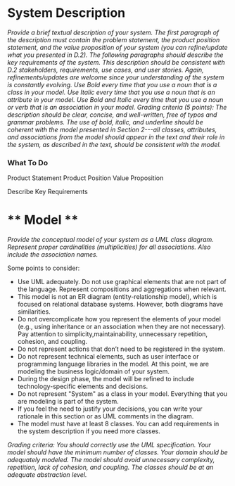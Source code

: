 # **System Description**

*Provide a brief textual description of your system. The first paragraph of the description must contain the problem statement, the product position statement, and the value proposition of your system (you can refine/update what you presented in D.2). The following paragraphs should describe the key requirements of the system. This description should be consistent with D.2 stakeholders, requirements, use cases, and user stories. Again, refinements/updates are welcome since your understanding of the system is constantly evolving. Use Bold every time that you use a noun that is a class in your model. Use Italic every time that you use a noun that is an attribute in your model. Use Bold and Italic every time that you use a noun or verb that is an association in your model. Grading criteria (5 points): The description should be clear, concise, and well-written, free of typos and grammar problems. The use of bold, italic, and underline should be coherent with the model presented in Section 2---all classes, attributes, and associations from the model should appear in the text and their role in the system, as described in the text, should be consistent with the model.*

### What To Do 
Product Statement
Product Position
Value Proposition

Describe Key Requirements


# ** Model **

*Provide the conceptual model of your system as a UML class diagram. Represent proper cardinalities (multiplicities) for all associations. Also include the association names.*

Some points to consider:

- Use UML adequately. Do not use graphical elements that are not part of the language. Represent compositions and aggregations when relevant. 
- This model is not an ER diagram (entity-relationship model), which is focused on relational database systems. However, both diagrams have similarities. 
- Do not overcomplicate how you represent the elements of your model (e.g., using inheritance or an association when they are not necessary). Pay attention to simplicity,maintainability, unnecessary repetition, cohesion, and coupling.
- Do not represent actions that don’t need to be registered in the system. 
- Do not represent technical elements, such as user interface or programming language libraries in the model. At this point, we are modeling the business logic/domain of your system.
- During the design phase, the model will be refined to include technology-specific elements and decisions. 
- Do not represent "System" as a class in your model. Everything that you are modeling is part of the system.
- If you feel the need to justify your decisions, you can write your rationale in this section or as UML comments in the diagram.
- The model must have at least 8 classes. You can add requirements in the system description if you need more classes. 

*Grading criteria: You should correctly use the UML specification. Your model should have the minimum number of classes. Your domain should be adequately modeled. The model should avoid unnecessary complexity, repetition, lack of cohesion, and coupling. The classes should be at an adequate abstraction level.*
